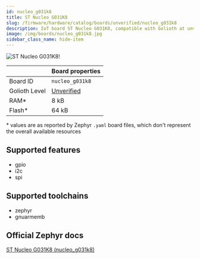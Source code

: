 ```yaml
---
id: nucleo_g031k8
title: ST Nucleo G031K8
slug: /firmware/hardware/catalog/boards/unverified/nucleo_g031k8
description: IoT board ST Nucleo G031K8, compatible with Golioth at unverified level.
image: /img/boards/nucleo_g031k8.jpg
sidebar_class_name: hide-item
---
```


[//]: # (This is an auto-generated file, do not edit! Changes to it will be lost upon re-generation)

![ST Nucleo G031K8!](/img/boards/nucleo_g031k8.jpg "ST Nucleo G031K8")

|                | Board properties     |
| -------------  | -------------------- |
| Board ID       | `nucleo_g031k8` |
| Golioth Level  | [Unverified](/firmware/hardware#unverified-boards) |
| RAM*           | 8 kB |
| Flash*         | 64 kB |

\* values are as reported by Zephyr `.yaml` board files, which don't represent the overall available resources



## Supported features

* gpio
* i2c
* spi

## Supported toolchains

* zephyr
* gnuarmemb

## Official Zephyr docs

[ST Nucleo G031K8 (nucleo_g031k8)](https://docs.zephyrproject.org/latest/boards/st/nucleo_g031k8/doc/index.html)
